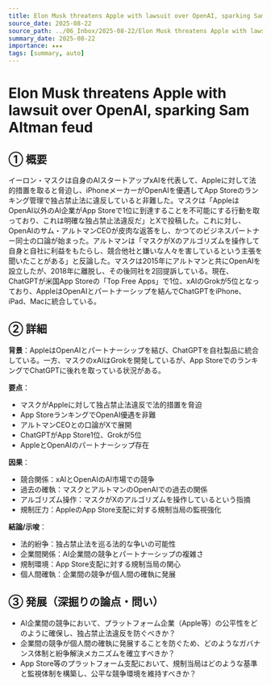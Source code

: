 ```yaml
---
title: Elon Musk threatens Apple with lawsuit over OpenAI, sparking Sam Altman feud
source_date: 2025-08-22
source_path: ../06_Inbox/2025-08-22/Elon Musk threatens Apple with lawsuit over OpenAI, sparking Sam Altman feud.md
summary_date: 2025-08-22
importance: ★★★
tags: [summary, auto]
---
```


# Elon Musk threatens Apple with lawsuit over OpenAI, sparking Sam Altman feud

## ① 概要

イーロン・マスクは自身のAIスタートアップxAIを代表して、Appleに対して法的措置を取ると脅迫し、iPhoneメーカーがOpenAIを優遇してApp Storeのランキング管理で独占禁止法に違反していると非難した。マスクは「AppleはOpenAI以外のAI企業がApp Storeで1位に到達することを不可能にする行動を取っており、これは明確な独占禁止法違反だ」とXで投稿した。これに対し、OpenAIのサム・アルトマンCEOが皮肉な返答をし、かつてのビジネスパートナー同士の口論が始まった。アルトマンは「マスクがXのアルゴリズムを操作して自身と自社に利益をもたらし、競合他社と嫌いな人々を害しているという主張を聞いたことがある」と反論した。マスクは2015年にアルトマンと共にOpenAIを設立したが、2018年に離脱し、その後同社を2回提訴している。現在、ChatGPTが米国App Storeの「Top Free Apps」で1位、xAIのGrokが5位となっており、AppleはOpenAIとパートナーシップを結んでChatGPTをiPhone、iPad、Macに統合している。

## ② 詳細

**背景**：AppleはOpenAIとパートナーシップを結び、ChatGPTを自社製品に統合している。一方、マスクのxAIはGrokを開発しているが、App StoreでのランキングでChatGPTに後れを取っている状況がある。

**要点**：
- マスクがAppleに対して独占禁止法違反で法的措置を脅迫
- App StoreランキングでOpenAI優遇を非難
- アルトマンCEOとの口論がXで展開
- ChatGPTがApp Store1位、Grokが5位
- AppleとOpenAIのパートナーシップ存在

**因果**：
- 競合関係：xAIとOpenAIのAI市場での競争
- 過去の確執：マスクとアルトマンのOpenAIでの過去の関係
- アルゴリズム操作：マスクがXのアルゴリズムを操作しているという指摘
- 規制圧力：AppleのApp Store支配に対する規制当局の監視強化

**結論/示唆**：
- 法的紛争：独占禁止法を巡る法的な争いの可能性
- 企業間関係：AI企業間の競争とパートナーシップの複雑さ
- 規制環境：App Store支配に対する規制当局の関心
- 個人間確執：企業間の競争が個人間の確執に発展

## ③ 発展（深掘りの論点・問い）

- AI企業間の競争において、プラットフォーム企業（Apple等）の公平性をどのように確保し、独占禁止法違反を防ぐべきか？
- 企業間の競争が個人間の確執に発展することを防ぐため、どのようなガバナンス体制と紛争解決メカニズムを確立すべきか？
- App Store等のプラットフォーム支配において、規制当局はどのような基準と監視体制を構築し、公平な競争環境を維持すべきか？
